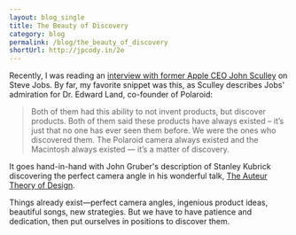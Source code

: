 ```yaml
---
layout: blog_single
title: The Beauty of Discovery
category: blog
permalink: /blog/the_beauty_of_discovery
shortUrl: http://jpcody.in/2e
---
```


Recently, I was reading an [interview with former Apple CEO John Sculley](http://www.cultofmac.com/john-sculley-on-steve-jobs-the-full-interview-transcript/63295) on Steve Jobs. By far, my favorite snippet was this, as Sculley describes Jobs' admiration for Dr. Edward Land, co-founder of Polaroid:

>    Both of them had this ability to not invent products, but discover products. Both of them said these products have always existed – it’s just that no one has ever seen them before. We were the ones who discovered them. The Polaroid camera always existed and the Macintosh always existed — it’s a matter of discovery.

It goes hand-in-hand with John Gruber's description of Stanley Kubrick discovering the perfect camera angle in his wonderful talk, [The Auteur Theory of Design](http://2010.dconstruct.org/speakers/john-gruber).

Things already exist—perfect camera angles, ingenious product ideas, beautiful songs, new strategies. But we have to have patience and dedication, then put ourselves in positions to discover them.